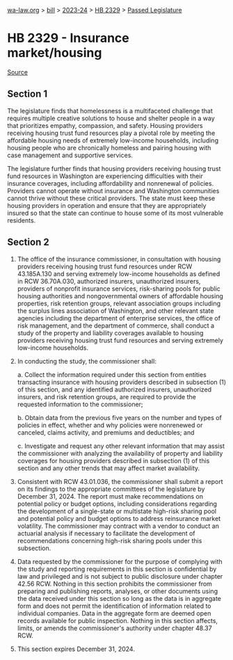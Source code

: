 [wa-law.org](/) > [bill](/bill/) > [2023-24](/bill/2023-24/) > [HB 2329](/bill/2023-24/hb/2329/) > [Passed Legislature](/bill/2023-24/hb/2329/S.PL/)

# HB 2329 - Insurance market/housing

[Source](http://lawfilesext.leg.wa.gov/biennium/2023-24/Pdf/Bills/House%20Passed%20Legislature/2329-S.PL.pdf)

## Section 1
The legislature finds that homelessness is a multifaceted challenge that requires multiple creative solutions to house and shelter people in a way that prioritizes empathy, compassion, and safety. Housing providers receiving housing trust fund resources play a pivotal role by meeting the affordable housing needs of extremely low-income households, including housing people who are chronically homeless and pairing housing with case management and supportive services.

The legislature further finds that housing providers receiving housing trust fund resources in Washington are experiencing difficulties with their insurance coverages, including affordability and nonrenewal of policies. Providers cannot operate without insurance and Washington communities cannot thrive without these critical providers. The state must keep these housing providers in operation and ensure that they are appropriately insured so that the state can continue to house some of its most vulnerable residents.

## Section 2
1. The office of the insurance commissioner, in consultation with housing providers receiving housing trust fund resources under RCW 43.185A.130 and serving extremely low-income households as defined in RCW 36.70A.030, authorized insurers, unauthorized insurers, providers of nonprofit insurance services, risk-sharing pools for public housing authorities and nongovernmental owners of affordable housing properties, risk retention groups, relevant association groups including the surplus lines association of Washington, and other relevant state agencies including the department of enterprise services, the office of risk management, and the department of commerce, shall conduct a study of the property and liability coverages available to housing providers receiving housing trust fund resources and serving extremely low-income households.

2. In conducting the study, the commissioner shall:

    a. Collect the information required under this section from entities transacting insurance with housing providers described in subsection (1) of this section, and any identified authorized insurers, unauthorized insurers, and risk retention groups, are required to provide the requested information to the commissioner;

    b. Obtain data from the previous five years on the number and types of policies in effect, whether and why policies were nonrenewed or canceled, claims activity, and premiums and deductibles; and

    c. Investigate and request any other relevant information that may assist the commissioner with analyzing the availability of property and liability coverages for housing providers described in subsection (1) of this section and any other trends that may affect market availability.

3. Consistent with RCW 43.01.036, the commissioner shall submit a report on its findings to the appropriate committees of the legislature by December 31, 2024. The report must make recommendations on potential policy or budget options, including considerations regarding the development of a single-state or multistate high-risk sharing pool and potential policy and budget options to address reinsurance market volatility. The commissioner may contract with a vendor to conduct an actuarial analysis if necessary to facilitate the development of recommendations concerning high-risk sharing pools under this subsection.

4. Data requested by the commissioner for the purpose of complying with the study and reporting requirements in this section is confidential by law and privileged and is not subject to public disclosure under chapter 42.56 RCW. Nothing in this section prohibits the commissioner from preparing and publishing reports, analyses, or other documents using the data received under this section so long as the data is in aggregate form and does not permit the identification of information related to individual companies. Data in the aggregate form are deemed open records available for public inspection. Nothing in this section affects, limits, or amends the commissioner's authority under chapter 48.37 RCW.

5. This section expires December 31, 2024.
